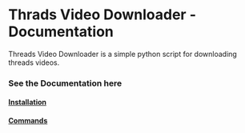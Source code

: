 # Thrads Video Downloader - Documentation

Threads Video Downloader is a simple python script for downloading threads videos.

### See the Documentation here

#### [Installation](https://github.com/Tonmoy-abc/docs_threads_downoader/blob/main/Install.md)

#### [Commands](https://github.com/Tonmoy-abc/docs_threads_downoader/blob/main/cli-syntx.md)
